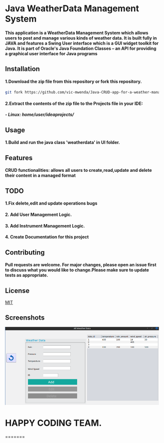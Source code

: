 # Java WeatherData Management System
 #### This application is a WeatherData Management System which allows users to post and manage various kinds of weather data. It is built fully in JAVA and features a Swing User interface which is a GUI widget toolkit for Java. It is part of Oracle's Java Foundation Classes – an API for providing a graphical user interface for Java programs


## Installation
 #### 1.Download the zip file from this repository or fork this repository.
````bash
git fork https://github.com/vic-mwenda/Java-CRUD-app-for-a-weather-management-system.git
````
 #### 2.Extract the contents of the zip file to the Projects file in your IDE: 
 
 ##### - Linux: home/user/ideaprojects/

## Usage
#### 1.Build and run the java class 'weatherdata' in UI folder.

## Features
  #### CRUD functionalities:  allows all users to create,read,update and delete their content in a managed format <br>

## TODO
#### 1.Fix delete,edit and update operations bugs
#### 2. Add User Management Logic.
#### 3. Add Instrument Management Logic.
#### 4. Create Documentation for this project

## Contributing
#### Pull requests are welcome. For major changes, please open an issue first to discuss what you would like to change.Please make sure to update tests as appropriate.

## License
[MIT](https://choosealicense.com/licenses/mit/)

## Screenshots
![My Image](src/resources/weathersystem.png)


# HAPPY CODING TEAM.

=======
